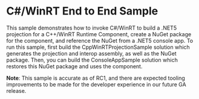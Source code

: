 # C#/WinRT End to End Sample

This sample demonstrates how to invoke C#/WinRT to build a .NET5 projection for a C++/WinRT Runtime Component, create a NuGet package for the component, and reference the NuGet from a .NET5 console app. To run this sample, first build the CppWinRTProjectionSample solution which generates the projection and interop assembly, as well as the NuGet package. Then, you can build the ConsoleAppSample solution which restores this NuGet package and uses the component.

**Note**: This sample is accurate as of RC1, and there are expected tooling improvements to be made for the developer experience in our future GA release.